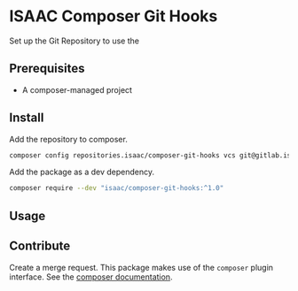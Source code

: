 # ISAAC Composer Git Hooks
Set up the Git Repository to use the 

## Prerequisites
- A composer-managed project

## Install
Add the repository to composer.

```bash
composer config repositories.isaac/composer-git-hooks vcs git@gitlab.isaac.local:php-module/isaac-composer-git-hooks.git
```

Add the package as a dev dependency.

```bash
composer require --dev "isaac/composer-git-hooks:^1.0"
```

## Usage

## Contribute
Create a merge request.
This package makes use of the `composer` plugin interface. See the [composer documentation](https://getcomposer.org/doc/articles/plugins.md).
